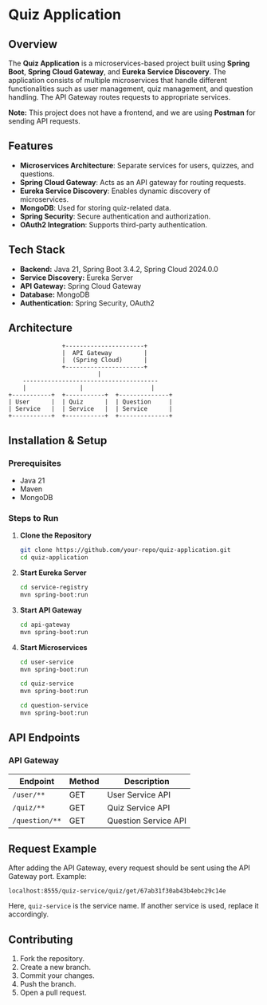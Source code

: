 # Quiz Application

## Overview
The **Quiz Application** is a microservices-based project built using **Spring Boot**, **Spring Cloud Gateway**, and **Eureka Service Discovery**. The application consists of multiple microservices that handle different functionalities such as user management, quiz management, and question handling. The API Gateway routes requests to appropriate services.

**Note:** This project does not have a frontend, and we are using **Postman** for sending API requests.

## Features
- **Microservices Architecture**: Separate services for users, quizzes, and questions.
- **Spring Cloud Gateway**: Acts as an API gateway for routing requests.
- **Eureka Service Discovery**: Enables dynamic discovery of microservices.
- **MongoDB**: Used for storing quiz-related data.
- **Spring Security**: Secure authentication and authorization.
- **OAuth2 Integration**: Supports third-party authentication.

## Tech Stack
- **Backend:** Java 21, Spring Boot 3.4.2, Spring Cloud 2024.0.0
- **Service Discovery:** Eureka Server
- **API Gateway:** Spring Cloud Gateway
- **Database:** MongoDB
- **Authentication:** Spring Security, OAuth2

## Architecture
```
               +----------------------+
               |  API Gateway         |
               |  (Spring Cloud)      |
               +----------------------+
                         |
    --------------------------------------
    |               |                   |
+-----------+  +-----------+  +--------------+
| User      |  | Quiz      |  | Question     |
| Service   |  | Service   |  | Service      |
+-----------+  +-----------+  +--------------+
```

## Installation & Setup
### Prerequisites
- Java 21
- Maven
- MongoDB

### Steps to Run
1. **Clone the Repository**
   ```sh
   git clone https://github.com/your-repo/quiz-application.git
   cd quiz-application
   ```
2. **Start Eureka Server**
   ```sh
   cd service-registry
   mvn spring-boot:run
   ```
3. **Start API Gateway**
   ```sh
   cd api-gateway
   mvn spring-boot:run
   ```
4. **Start Microservices**
   ```sh
   cd user-service
   mvn spring-boot:run
   ```
   ```sh
   cd quiz-service
   mvn spring-boot:run
   ```
   ```sh
   cd question-service
   mvn spring-boot:run
   ```

## API Endpoints
### API Gateway
| Endpoint      | Method | Description       |
|--------------|--------|------------------|
| `/user/**`   | GET    | User Service API |
| `/quiz/**`   | GET    | Quiz Service API |
| `/question/**` | GET  | Question Service API |

## Request Example
After adding the API Gateway, every request should be sent using the API Gateway port. Example:
```
localhost:8555/quiz-service/quiz/get/67ab31f30ab43b4ebc29c14e
```
Here, `quiz-service` is the service name. If another service is used, replace it accordingly.



## Contributing
1. Fork the repository.
2. Create a new branch.
3. Commit your changes.
4. Push the branch.
5. Open a pull request.


